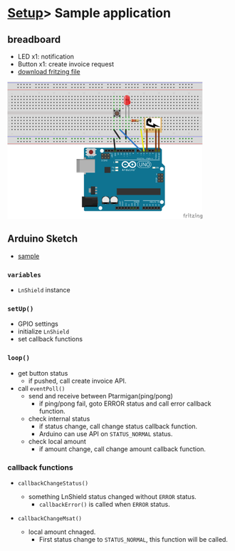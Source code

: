 # [Setup](../README.md)> Sample application

## breadboard

* LED x1: notification
* Button x1: create invoice request
* [download fritzing file](images/lnshield_sample.fzz)

![board](images/breadboard.png)

## Arduino Sketch

* [sample](https://github.com/nayutaco/lns_arduino_library/blob/master/examples/simple/simple.ino)

### `variables`

* `LnShield` instance

### `setUp()`

* GPIO settings
* initialize `LnShield`
* set callback functions

### `loop()`

* get button status
  * if pushed, call create invoice API.
* call `eventPoll()`
  * send and receive between Ptarmigan(ping/pong)
    * if ping/pong fail, goto ERROR status and call error callback function.
  * check internal status
    * if status change, call change status callback function.
    * Arduino can use API on `STATUS_NORMAL` status.
  * check local amount
    * if amount change, call change amount callback function.

### callback functions

* `callbackChangeStatus()`
  * something LnShield status changed without `ERROR` status.
    * `callbackError()` is called when `ERROR` status.

* `callbackChangeMsat()`
  * local amount chnaged.
    * First status change to `STATUS_NORMAL`, this function will be called.
